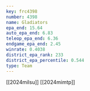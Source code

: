 ```yaml
---
key: frc4398
number: 4398
name: Gladiators
epa_end: 15.64
auto_epa_end: 6.83
teleop_epa_end: 6.36
endgame_epa_end: 2.45
winrate: 0.4038
district_epa_rank: 233
district_epa_percentile: 0.544
type: Team
---
```

[[2024milsu]]
[[2024mimtp]]
